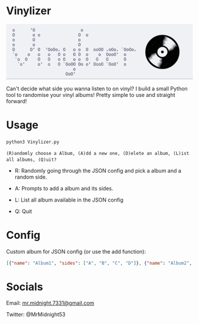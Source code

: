 # Vinylizer

![](./Assets/logo.png)

Can't decide what side you wanna listen to on vinyl? I build a small Python tool to randomise your vinyl albums! Pretty simple to use and straight forward!

# Usage

`python3 Vinylizer.py`

`(R)andomly choose a Album, (A)dd a new one, (D)elete an album, (L)ist all albums, (Q)uit?`

- R: Randomly going through the JSON config and pick a album and a random side.

- A: Prompts to add a album and its sides.

- L: List all album available in the JSON config

- Q: Quit

# Config

Custom album for JSON config (or use the add function):

```json
[{"name": "Album1", "sides": ["A", "B", "C", "D"]}, {"name": "Album2", "sides": ["A", "B", "C"]}, {"name": "Album3", "sides": ["A", "B", "C", "D", "E", "F"]}]
```

# Socials

Email: mr.midnight.7331@gmail.com

Twitter: @MrMidnight53
